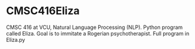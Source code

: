 # CMSC416Eliza
CMSC 416 at VCU, Natural Language Processing (NLP). Python program called Eliza. Goal is to immitate a Rogerian psychotherapist.
Full program in Eliza.py
